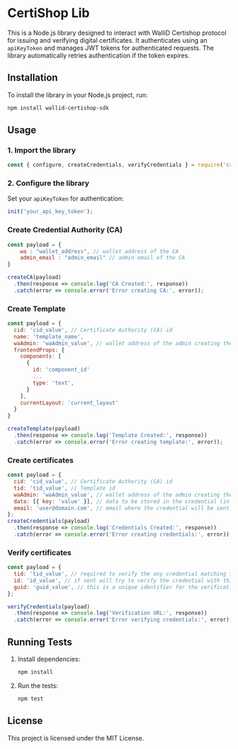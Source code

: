 
# CertiShop Lib

This is a Node.js library designed to interact with WalliD Certishop protocol for issuing and verifying digital certificates. It authenticates using an `apiKeyToken` and manages JWT tokens for authenticated requests. The library automatically retries authentication if the token expires.

## Installation

To install the library in your Node.js project, run:

```bash
npm install wallid-certishop-sdk
```

## Usage

### 1. Import the library

```javascript
const { configure, createCredentials, verifyCredentials } = require('credential-management-lib');
```

### 2. Configure the library

Set your `apiKeyToken` for authentication:

```javascript
init('your_api_key_token');
```

### Create Credential Authority (CA)

```javascript
const payload = {
    wa : "wallet_address", // wallet address of the CA
    admin_email : "admin_email" // admin email of the CA
}

createCA(payload)
  .then(response => console.log('CA Created:', response))
  .catch(error => console.error('Error creating CA:', error));
```

### Create Template

```javascript
const payload = {
  cid: 'cid_value', // Certificate Authority (CA) id
  name: 'template_name',
  waAdmin: 'waAdmin_value', // wallet address of the admin creating the template
  frontendProps: {
    components: [
      {
        id: 'component_id'
        ...
        type: 'text',
      }
    ],
    currentLayout: 'current_layout'
  }
}

createTemplate(payload)
  .then(response => console.log('Template Created:', response))
  .catch(error => console.error('Error creating template:', error));
```


###  Create certificates

```javascript
const payload = {
  cid: 'cid_value', // Certificate Authority (CA) id
  tid: 'tid_value', // Template id 
  waAdmin: 'waAdmin_value', // wallet address of the admin creating the credential
  data: [{ key: 'value' }], // data to be stored in the credential (in the format of a list of key value pairs)
  email: 'user@domain.com', // email where the credential will be sent
};
createCredentials(payload)
  .then(response => console.log('Credentials Created:', response))
  .catch(error => console.error('Error creating credentials:', error));
```

### Verify certificates

```javascript
const payload = {
  tid: 'tid_value', // required to verify the any credential matching this tid
  id: 'id_value', // if sent will try to verify the credential with this id, if not sent will match any credential with this tid
  guid: 'guid_value', // this is a unique identifier for the verification session and is returned in the init method
};

verifyCredentials(payload)
  .then(response => console.log('Verification URL:', response))
  .catch(error => console.error('Error verifying credentials:', error));
```

## Running Tests

1. Install dependencies:
   ```bash
   npm install
   ```

2. Run the tests:
   ```bash
   npm test
   ```

## License

This project is licensed under the MIT License.
